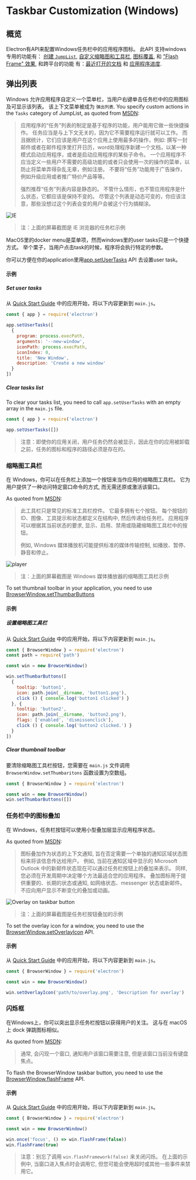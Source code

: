 # Taskbar Customization (Windows)

## 概览

Electron有API来配置Windows任务栏中的应用程序图标。 此API 支持windows 专用的功能有： [创建 `JumpList`](#jumplist), [自定义缩略图和工具栏](#thumbnail-toolbars), [图标覆盖](#icon-overlays-in-taskbar), 和 ["Flash Frame" 效果](#flash-frame), 和跨平台的功能 有：[最近打开的文档][recent-documents] 和 [应用程序进度][progress-bar].

## 弹出列表

Windows 允许应用程序自定义一个菜单栏，当用户右键单击任务栏中的应用图标及可显示该列表。 该上下文菜单被成为 `弹出列表`. You specify custom actions in the `Tasks` category of JumpList, as quoted from [MSDN][msdn-jumplist]:

> 应用程序的“任务”列表的制定是基于程序的功能，用户能用它做一些快捷操作。 任务应当是与上下文无关的，因为它不需要程序运行就可以工作。 而且据统计，它们应该是用户在这个应用上使用最多的操作，例如: 撰写一封邮件或者在邮件程序里打开日历，word处理程序新建一个文档，以某一种模式启动应用程序，或者是启动应用程序的某些子命令。 一个应用程序不应当定义一些用户不需要的高级功能的或者只会使用一次的操作的菜单，以防止将菜单弄得杂乱无章，例如注册。 不要将“任务”功能用于广告操作，例如升级应用或者推广特价产品等等。
> 
> 强烈推荐“任务”列表内容是静态的。 不管什么情形，也不管应用程序是什么状态，它都应该是保持不变的。 尽管这个列表是动态可变的，你应该注意，那些没想过这个列表会变的用户会被这个行为搞糊涂。

![IE](https://i-msdn.sec.s-msft.com/dynimg/IC420539.png)

> 注：上面的屏幕截图是 IE 浏览器的任务栏示例

MacOS里的docker menu是菜单项，然而windows里的user tasks只是一个快捷方式。 举个栗子，当用户点击task的时候，程序将会执行特定的参数。

你可以方便在你的application里用[app.setUserTasks][setusertaskstasks] API 去设置user task。

#### 示例

##### Set user tasks

从 [Quick Start Guide](quick-start.md) 中的应用开始，将以下内容更新到 `main.js`。

```javascript
const { app } = require('electron')

app.setUserTasks([
  {
    program: process.execPath,
    arguments: '--new-window',
    iconPath: process.execPath,
    iconIndex: 0,
    title: 'New Window',
    description: 'Create a new window'
  }
])
```

##### Clear tasks list

To clear your tasks list, you need to call `app.setUserTasks` with an empty array in the `main.js` file.

```javascript
const { app } = require('electron')

app.setUserTasks([])
```

> 注意：即使你的应用关闭，用户任务仍然会被显示，因此在你的应用被卸载之前，任务的图标和程序的路径必须是存在的。

### 缩略图工具栏

在 Windows，你可以在任务栏上添加一个按钮来当作应用的缩略图工具栏。 它为用户提供了一种访问特定窗口命令的方式, 而无需还原或激活该窗口。

As quoted from [MSDN][msdn-thumbnail]:

> 此工具栏只是常见的标准工具栏控件。 它最多拥有七个按钮。 每个按钮的 ID、图像、工具提示和状态都定义在结构中, 然后传递给任务栏。 应用程序可以根据其当前状态的要求, 显示、启用、禁用或隐藏缩略图工具栏中的按钮。
> 
> 例如, Windows 媒体播放机可能提供标准的媒体传输控制, 如播放、暂停、静音和停止。

![player](https://i-msdn.sec.s-msft.com/dynimg/IC420540.png)

> 注：上面的屏幕截图是 Windows 媒体播放器的缩略图工具栏示例

To set thumbnail toolbar in your application, you need to use [BrowserWindow.setThumbarButtons][setthumbarbuttons]

#### 示例

##### 设置缩略图工具栏

从 [Quick Start Guide](quick-start.md) 中的应用开始，将以下内容更新到 `main.js`。

```javascript
const { BrowserWindow } = require('electron')
const path = require('path')

const win = new BrowserWindow()

win.setThumbarButtons([
  {
    tooltip: 'button1',
    icon: path.join(__dirname, 'button1.png'),
    click () { console.log('button1 clicked') }
  }, {
    tooltip: 'button2',
    icon: path.join(__dirname, 'button2.png'),
    flags: ['enabled', 'dismissonclick'],
    click () { console.log('button2 clicked.') }
  }
])
```

##### Clear thumbnail toolbar

要清除缩略图工具栏按钮，您需要在 `main.js` 文件调用 `BrowserWindow.setThumbaritons` 函数设置为空数组。

```javascript
const { BrowserWindow } = require('electron')

const win = new BrowserWindow()
win.setThumbarButtons([])
```

### 任务栏中的图标叠加

在 Windows，任务栏按钮可以使用小型叠加层显示应用程序状态。

As quoted from [MSDN][msdn-icon-overlay]:

> 图标叠加作为状态的上下文通知, 旨在否定需要一个单独的通知区域状态图标来将该信息传达给用户。 例如, 当前在通知区域中显示的 Microsoft Outlook 中的新邮件状态现在可以通过任务栏按钮上的叠加来表示。 同样, 您必须在开发周期中决定哪个方法最适合您的应用程序。 叠加图标用于提供重要的、长期的状态或通知, 如网络状态、messenger 状态或新邮件。 不应向用户显示不断变化的叠加或动画。

![Overlay on taskbar button](https://i-msdn.sec.s-msft.com/dynimg/IC420441.png)

> 注：上面的屏幕截图是任务栏按钮叠加的示例

To set the overlay icon for a window, you need to use the [BrowserWindow.setOverlayIcon][setoverlayicon] API.

#### 示例

从 [Quick Start Guide](quick-start.md) 中的应用开始，将以下内容更新到 `main.js`。

```javascript
const { BrowserWindow } = require('electron')

const win = new BrowserWindow()

win.setOverlayIcon('path/to/overlay.png', 'Description for overlay')
```

### 闪烁框

在Windows上，你可以突出显示任务栏按钮以获得用户的关注。 这与在 macOS 上 dock 弹跳图标相似。

As quoted from [MSDN][msdn-flash-frame]:

> 通常, 会闪现一个窗口, 通知用户该窗口需要注意, 但是该窗口当前没有键盘焦点。

To flash the BrowserWindow taskbar button, you need to use the [BrowserWindow.flashFrame][flashframe] API.

#### 示例

从 [Quick Start Guide](quick-start.md) 中的应用开始，将以下内容更新到 `main.js`。

```javascript
const { BrowserWindow } = require('electron')

const win = new BrowserWindow()

win.once('focus', () => win.flashFrame(false))
win.flashFrame(true)
```

> 注意：别忘了调用 `win.flashFramework(false)` 来关闭闪烁。 在上面的示例中, 当窗口进入焦点时会调用它, 但您可能会使用超时或其他一些事件来禁用它。

[msdn-jumplist]: https://docs.microsoft.com/en-us/windows/win32/shell/taskbar-extensions#tasks

[msdn-thumbnail]: https://docs.microsoft.com/en-us/windows/win32/shell/taskbar-extensions#thumbnail-toolbars

[msdn-icon-overlay]: https://docs.microsoft.com/en-us/windows/win32/shell/taskbar-extensions#icon-overlays

[msdn-flash-frame]: https://docs.microsoft.com/en-us/windows/win32/api/winuser/nf-winuser-flashwindow#remarks

[setthumbarbuttons]: ../api/browser-window.md#winsetthumbarbuttonsbuttons-windows
[setusertaskstasks]: ../api/app.md#appsetusertaskstasks-windows
[setoverlayicon]: ../api/browser-window.md#winsetoverlayiconoverlay-description-windows
[flashframe]: ../api/browser-window.md#winflashframeflag
[recent-documents]: ./recent-documents.md
[progress-bar]: ./progress-bar.md

